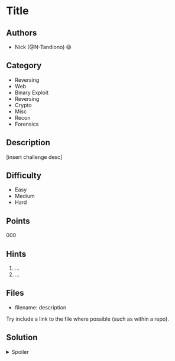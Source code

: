 # Title

## Authors
- Nick (@N-Tandiono) 😃

## Category
- Reversing
- Web
- Binary Exploit
- Reversing
- Crypto
- Misc
- Recon
- Forensics

## Description
[insert challenge desc]

## Difficulty
- Easy
- Medium
- Hard

## Points
000

## Hints
1. ...
1. ...

## Files
- filename: description

Try include a link to the file where possible (such as within a repo).

## Solution
<details>
<summary>Spoiler</summary>

### Idea
...

### Walkthrough
1. ...
1. ...

### Flag
`NEWBIE{...}`
</details>
